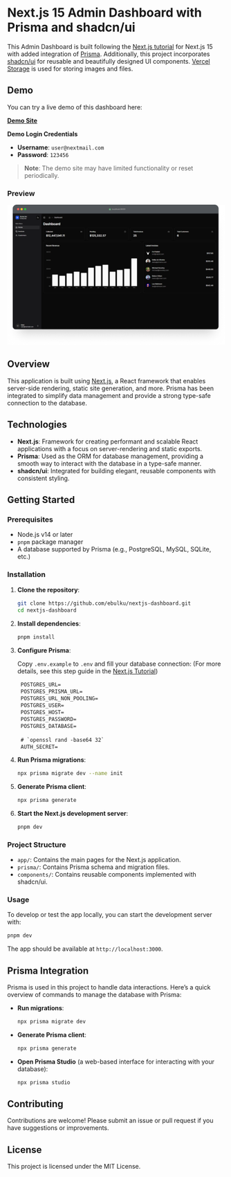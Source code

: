 # Next.js 15 Admin Dashboard with Prisma and shadcn/ui

This Admin Dashboard is built following the
[Next.js tutorial](https://nextjs.org/learn) for Next.js 15 with added
integration of [Prisma](https://www.prisma.io/). Additionally, this project
incorporates [shadcn/ui](https://shadcn.dev/) for reusable and beautifully
designed UI components. [Vercel Storage](https://vercel.com/docs/storage) is
used for storing images and files.

## Demo

You can try a live demo of this dashboard here:

[**Demo Site**](https://nextjs-dashboard-drab-seven-30.vercel.app/)

**Demo Login Credentials**

- **Username**: `user@nextmail.com`
- **Password**: `123456`

> **Note**: The demo site may have limited functionality or reset periodically.

### Preview

![Dashboard Preview](./public/dark-preview.png)

## Overview

This application is built using [Next.js](https://nextjs.org/), a React
framework that enables server-side rendering, static site generation, and more.
Prisma has been integrated to simplify data management and provide a strong
type-safe connection to the database.

## Technologies

- **Next.js**: Framework for creating performant and scalable React applications
  with a focus on server-rendering and static exports.
- **Prisma**: Used as the ORM for database management, providing a smooth way to
  interact with the database in a type-safe manner.
- **shadcn/ui**: Integrated for building elegant, reusable components with
  consistent styling.

## Getting Started

### Prerequisites

- Node.js v14 or later
- `pnpm` package manager
- A database supported by Prisma (e.g., PostgreSQL, MySQL, SQLite, etc.)

### Installation

1. **Clone the repository**:

   ```bash
   git clone https://github.com/ebulku/nextjs-dashboard.git
   cd nextjs-dashboard
   ```

2. **Install dependencies**:

   ```bash
   pnpm install
   ```

3. **Configure Prisma**:

   Copy `.env.example` to `.env` and fill your database connection: (For more
   details, see this step guide in the
   [Next.js Tutorial](https://nextjs.org/learn/dashboard-app/setting-up-your-database#create-a-postgres-database))

   ```plaintext
    POSTGRES_URL=
    POSTGRES_PRISMA_URL=
    POSTGRES_URL_NON_POOLING=
    POSTGRES_USER=
    POSTGRES_HOST=
    POSTGRES_PASSWORD=
    POSTGRES_DATABASE=

    # `openssl rand -base64 32`
    AUTH_SECRET=
   ```

4. **Run Prisma migrations**:

   ```bash
   npx prisma migrate dev --name init
   ```

5. **Generate Prisma client**:

   ```bash
   npx prisma generate
   ```

6. **Start the Next.js development server**:
   ```bash
   pnpm dev
   ```

### Project Structure

- `app/`: Contains the main pages for the Next.js application.
- `prisma/`: Contains Prisma schema and migration files.
- `components/`: Contains reusable components implemented with shadcn/ui.

### Usage

To develop or test the app locally, you can start the development server with:

```bash
pnpm dev
```

The app should be available at `http://localhost:3000`.

## Prisma Integration

Prisma is used in this project to handle data interactions. Here’s a quick
overview of commands to manage the database with Prisma:

- **Run migrations**:

  ```bash
  npx prisma migrate dev
  ```

- **Generate Prisma client**:

  ```bash
  npx prisma generate
  ```

- **Open Prisma Studio** (a web-based interface for interacting with your
  database):
  ```bash
  npx prisma studio
  ```

## Contributing

Contributions are welcome! Please submit an issue or pull request if you have
suggestions or improvements.

## License

This project is licensed under the MIT License.
